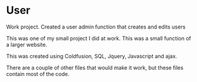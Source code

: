 # User
Work project. Created a user admin function that creates and edits users


This was one of my small project I did at work. This was a small function of a larger website.

This was created using Coldfusion, SQL, Jquery, Javascript and ajax.

There are a couple of other files that would make it work, but these files contain most of the code.
